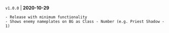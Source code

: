 `v1.0.0` | __2020-10-29__

    - Release with minimum functionality
    - Shows enemy nameplates on BG as Class - Number (e.g. Priest Shadow - 1)